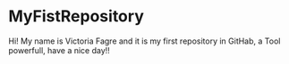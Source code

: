 # MyFistRepository
Hi! My name is Victoria Fagre and it is my first repository in GitHab, a Tool powerfull, have a nice day!!
